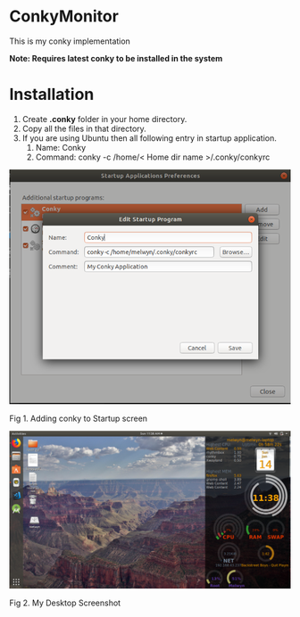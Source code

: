 # ConkyMonitor
This is my conky implementation

**Note: Requires latest conky to be installed in the system**

# Installation
1. Create **.conky** folder in your home directory.
1. Copy all the files in that directory.
1. If you are using Ubuntu then all following entry in startup application.
    1. Name: Conky
    1. Command: conky -c /home/< Home dir name >/.conky/conkyrc

![Adding Conky to Startup](pix/Startup-Screen.png)

Fig 1. Adding conky to Startup screen

![My Conky Desktop](pix/My-Desktop.png)

Fig 2. My Desktop Screenshot